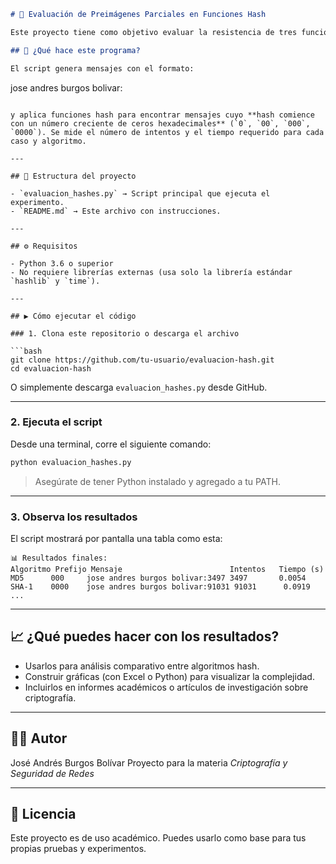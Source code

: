 ```markdown
# 🔐 Evaluación de Preimágenes Parciales en Funciones Hash

Este proyecto tiene como objetivo evaluar la resistencia de tres funciones hash criptográficas (MD5, SHA-1 y SHA-256) ante la búsqueda de preimágenes parciales mediante fuerza bruta.

## 🧪 ¿Qué hace este programa?

El script genera mensajes con el formato:

```

jose andres burgos bolivar:<contador>

````

y aplica funciones hash para encontrar mensajes cuyo **hash comience con un número creciente de ceros hexadecimales** (`0`, `00`, `000`, `0000`). Se mide el número de intentos y el tiempo requerido para cada caso y algoritmo.

---

## 📁 Estructura del proyecto

- `evaluacion_hashes.py` → Script principal que ejecuta el experimento.
- `README.md` → Este archivo con instrucciones.

---

## ⚙️ Requisitos

- Python 3.6 o superior
- No requiere librerías externas (usa solo la librería estándar `hashlib` y `time`).

---

## ▶️ Cómo ejecutar el código

### 1. Clona este repositorio o descarga el archivo

```bash
git clone https://github.com/tu-usuario/evaluacion-hash.git
cd evaluacion-hash
````

O simplemente descarga `evaluacion_hashes.py` desde GitHub.

---

### 2. Ejecuta el script

Desde una terminal, corre el siguiente comando:

```bash
python evaluacion_hashes.py
```

> Asegúrate de tener Python instalado y agregado a tu PATH.

---

### 3. Observa los resultados

El script mostrará por pantalla una tabla como esta:

```
📊 Resultados finales:
Algoritmo Prefijo Mensaje                        Intentos   Tiempo (s)
MD5      000     jose andres burgos bolivar:3497 3497       0.0054
SHA-1    0000    jose andres burgos bolivar:91031 91031      0.0919
...
```

---

## 📈 ¿Qué puedes hacer con los resultados?

* Usarlos para análisis comparativo entre algoritmos hash.
* Construir gráficas (con Excel o Python) para visualizar la complejidad.
* Incluirlos en informes académicos o artículos de investigación sobre criptografía.

---

## 👨‍🎓 Autor

José Andrés Burgos Bolívar
Proyecto para la materia *Criptografía y Seguridad de Redes*

---

## 📄 Licencia

Este proyecto es de uso académico. Puedes usarlo como base para tus propias pruebas y experimentos.

```
